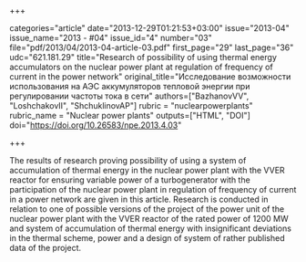+++

categories="article"
date="2013-12-29T01:21:53+03:00"
issue="2013-04"
issue_name="2013 - #04"
issue_id="4"
number="03"
file="pdf/2013/04/2013-04-article-03.pdf"
first_page="29"
last_page="36"
udc="621.181.29"
title="Research of possibility of using thermal energy accumulators on the nuclear power plant at regulation of frequency of current in the power network"
original_title="Исследование возможности использования на АЭС аккумуляторов тепловой энергии при регулировании частоты тока в сети"
authors=["BazhanovVV", "LoshchakovII", "ShchuklinovAP"]
rubric = "nuclearpowerplants"
rubric_name = "Nuclear power plants"
outputs=["HTML", "DOI"]
doi="https://doi.org/10.26583/npe.2013.4.03"

+++

The results of research proving possibility of using a system of accumulation of thermal energy in the nuclear power plant with the VVER reactor for ensuring variable power of a turbogenerator with the participation of the nuclear power plant in regulation of frequency of current in a power network are given in this article. Research is conducted in relation to one of possible versions of the project of the power unit of the nuclear power plant with the VVER reactor of the rated power of 1200 MW and system of accumulation of thermal energy with insignificant deviations in the thermal scheme, power and a design of system of rather published data of the project.
